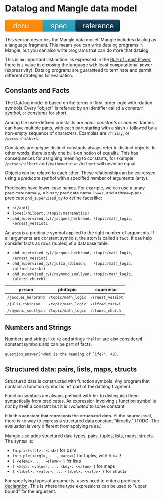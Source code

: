 # Datalog and Mangle data model

![docu badge spec reference](docu_spec_reference.svg)

This section describes the Mangle data model. Mangle includes datalog
as a language fragment. This means you can write datalog programs in Mangle,
but you can also write programs that can do more that datalog.

This is an important distinction: as expressed in the
[Rule of Least Power](http://www.w3.org/2001/tag/doc/leastPower), there
is a value in choosing the language with least computational power
(expressivity). Datalog programs are guaranteed to terminate and permit
different strategies for evaluation.

## Constants and Facts

The Datalog model is based on the terms of first-order logic with relation symbols.
Every "object" is referred by an identifier called a *constant symbol*, or
*constants* for short.

Among the user-defined constants are *name constants* or *names*. Names can have
multiple parts, with each part starting with a slash `/` followed by a
non-empty sequence of characters. Examples are `/friday`, or `/person/hilbert`.

Constants are *unique*: distinct constants always refer to distinct objects.
In other words, there is only one built-on notion of equality. This has
consequences for assigning meaning to constants, for example
`/person/hilbert` and `/mathematician/hilbert` will never be equal.

Objects can be related to each other. These relationship can be expressed
using a *predicate symbol* with a specified number of arguments (arity).

Predicates have lower-case names. For example, we can use a unary predicate
name `p`, a binary predicate name `loves`, and a three-place predicate
`phd_supervised_by` to define facts like:
- `p(/asdf)`
- `loves(/hilbert, /topic/mathematics)`
- `phd_supervised_by(/jacques_herbrand, /topic/math_logic, /ernest_vessiot)`.

An `atom` is a predicate symbol applied to the right number of arguments.
If all arguments are constant symbols, the atom is called a `fact`.
It can help consider facts as rows (tuples) of a database table.

- `phd_supervised_by(/jacques_herbrand, /topic/math_logic, /ernest_vessiot)`
- `phd_supervised_by(/julia_robinson,   /topic/math_logic, /alfred_tarski)`
- `phd_supervised_by(/raymond_smullyan, /topic/math_logic, /alonzo_church)`

|  person            | phdtopic          | supervisor       |
| ------------------ | ----------------- | ---------------- |
| `/jacques_herbrand`|`/topic/math_logic`| `/ernest_vessiot`|
| `/julia_robinson`|`/topic/math_logic`  | `/alfred_tarski` |
| `/raymond_smullyan`|`/topic/math_logic`| `/alonzo_church` |

## Numbers and Strings

Numbers and strings like `42` and strings `"hello"` are also considered
constant symbols and can be part of facts.

`question_answer("what is the meaning of life?", 42).`

## Structured data: pairs, lists, maps, structs

Structured data is constructed with function symbols. Any program that
contains a function symbol is not part of the datalog fragment.

Function symbols are always prefixed with `fn:` to distinguish them
syntactically from predicates. An expression involving a function symbol is
*not* by itself a constant but it is *evaluated* to some constant.

It is this constant that represents the structured data. At the source level, there
is no way to express a structured data constant "directly."
(TODO: The evaluation is very different from applying rules.)

Mangle also adds structured data types, pairs, tuples, lists, maps, structs.
The syntax is:

* `fn:pair(<fst>, <snd>)` for pairs
* `fn:tuple(<arg1>, ..., <argN>)` for tuples, with `N >= 3`
* `[ <elem1>, ... <elemN> ]` for lists
* `[ <key>: <value>, ... <key>: <value> ]` for maps
* `{ <label>: <value>, ... <label>: <value> }` for structs

For specifying types of arguments, users need to enter a
predicate [declaration](spec_decls.md). This is where the type
expressions can be used to "upper bound" for the argument.
